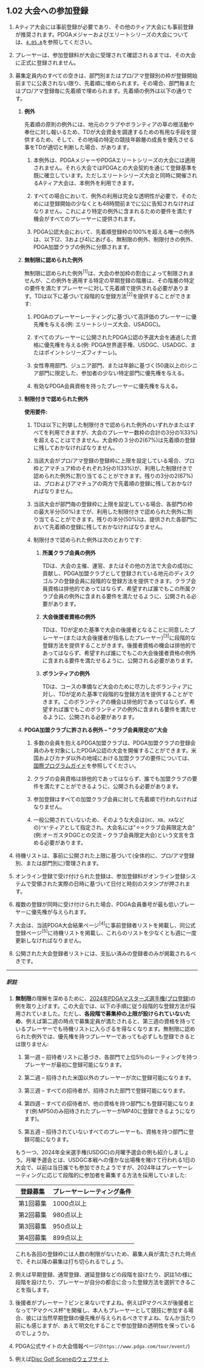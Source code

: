 ## 1.02 大会への参加登録

1. Aティア大会には事前登録が必要であり、その他のティア大会にも事前登録が推奨されます。PDGAメジャーおよびエリートシリーズの大会については、[`4.05.A`]()を参照してください。

1. プレーヤーは、参加登録料が大会に受理されて確認されるまでは、その大会に正式に登録されません。

1. 募集定員内のすべての空きは、部門別またはプロ/アマ登録別の枠が登録開始前までに公表されない限り、先着順に埋められます。その場合、部門毎またはプロ/アマ登録毎に先着順で埋められます。先着順の例外は以下の通りです。

    1. **例外**

        先着順の原則の例外には、地元のクラブやボランティアの草の根活動や奉仕に対し報いるため、TDが大会資金を調達するための有用な手段を提供するため、そして、その地域の特定の競技年齢層の成長を優先させる事をTDが適切と判断した場合、があります。

        1. 本例外は、PDGAメジャーやPDGAエリートシリーズの大会には適用されません。それら大会ではPDGAとの大会契約を通じて登録基準を既に確立しています。ただしエリートシリーズ大会と同時に開催されるAティア大会は、本例外を利用できます。

        1. すべての場合において、例外の利用は完全な透明性が必要で、そのためには登録開始の少なくとも48時間前までに公に告知されなければなりません。これにより特定の例外に含まれるための要件を満たす機会がすべてのプレーヤーに提供されます。

        1. PDGA公認大会において、先着順登録枠の100%を超える唯一の例外は、以下(2、3および4)にあげる、無制限の例外、制限付きの例外、PDGA加盟クラブの例外に分類されます。

    1. **無制限に認められた例外**

        無制限に認められた例外<sup>[1]</sup>は、大会の参加枠の割合によって制限されませんが、この例外を適用する特定の早期登録の階層は、その階層の特定の要件を満たすプレーヤーに対して先着順で提供される必要があります。TDは以下に基づいて段階的な登録方法<sup>[2]</sup>を提供することができます:

        1. PDGAのプレーヤーレーティングに基づいて高評価のプレーヤーに優先権を与える(例: エリートシリーズ大会、USADGC)。

        1. すべてのプレーヤーに公開されたPDGA公認の予選大会を通過した資格に優先権を与える(例: PDGA世界選手権、USDGC、USADGC、またはポイントシリーズフィナーレ)。

        1. 女性専用部門、ジュニア部門、または年齢に基づく(50歳以上の)シニア部門に限定した、参加者の少ない特定部門に優先権を与える。

        1. 有効なPDGA会員資格を持ったプレーヤーに優先権を与える。

    1. **制限付きで認められた例外**

        **使用要件:**

        1. TDは以下に列挙した制限付きで認められた例外のいずれかまたはすべてを利用できますが、大会のプレーヤー数枠の合計の3分の1(33%)を超えることはできません。大会枠の３分の2(67%)は先着順の登録に残しておかなければなりません。

        1. 当該大会がプロ/アマ登録の登録枠に上限を設定している場合、プロ枠とアマチュア枠のそれぞれ3分の1(33%)が、利用した制限付きで認められた例外に割り当てることができます。残りの3分の2(67%)は、プロおよびアマチュアの両方で先着順の登録に残しておかなければなりません。

        1. 当該大会が部門毎の登録枠に上限を設定している場合、各部門の枠の最大半分(50%)までが、利用した制限付きで認められた例外に割り当てることができます。残りの半分(50%)は、提供された各部門において先着順の登録に残しておかなければなりません。

        1. 制限付きで認められた例外は次のとおりです:

            1. **所属クラブ会員の例外**

                TDは、大会の主催、運営、またはその他の方法で大会の成功に貢献し、PDGA加盟クラブとして登録されている地元のディスクゴルフの登録会員に段階的な登録方法を提供できます。クラブ会員資格は排他的であってはならず、希望すれば誰でもこの所属クラブ会員の例外に含まれる要件を満たせるように、公開される必要があります。

            1. **大会後援者資格の例外**
            
                TDは、TDが定めた基準で大会の後援者となることに同意したプレーヤー(または大会後援者が指名したプレーヤー)<sup>[3]</sup>に段階的な登録方法を提供することがきます。後援者資格の機会は排他的であってはならず、希望すれば誰にでもこの大会後援者資格の例外に含まれる要件を満たせるように、公開される必要があります。

            1. **ボランティアの例外**

                TDは、コースの準備など大会のために尽力したボランティアに対し、TDが定めた基準で段階的な登録方法を提供することができます。このボランティアの機会は排他的であってはならず、希望すれば誰でもこのボランティアの例外に含まれる要件を満たせるように、公開される必要があります。

    1. **PDGA加盟クラブに許される例外 – "クラブ会員限定の"大会**

        1. 多数の会員を抱えるPDGA加盟クラブは、PDGA加盟クラブの登録会員のみを対象にしたPDGA公認の大会を開催することができます。米国およびカナダ以外の地域における加盟クラブの要件については、[国際プログラムガイド]()を参照してください。

        1. クラブの会員資格は排他的であってはならず、誰でも加盟クラブの要件を満たすことができるように、公開される必要があります。

        1. 参加登録はすべての加盟クラブ会員に対して先着順で行われなければなりません。

        1. 一般公開されていないため、そのような大会は(`XC`、`XB`、`XA`などの)`"X"`ティアとして指定され、大会名には"⚪︎⚪︎クラブ会員限定大会"(例:オーガスタDGCとの交流 – クラブ会員限定大会)という文言を含める必要があります。


1. 待機リストは、事前に公開された上限に基づいて(全体的に、プロ/アマ登録別、または部門別に)管理されます。

1. オンライン登録で受け付けられた登録は、参加登録料がオンライン登録システムで受領された実際の日時に基づいて日付と時刻のスタンプが押されます。

1. 複数の登録が同時に受け付けられた場合、PDGA会員番号が最も低いプレーヤーに優先権が与えられます。

1. 大会は、当該PDGA大会結果ページ<sup>[4]</sup>に事前登録者リストを掲載し、同公式登録ページ<sup>[5]</sup>に待機リストを掲載し、これらのリストを少なくとも週に一度更新しなければなりません。

1. 公開された大会登録者リストには、支払い済みの登録者のみが掲載されるべきです。

---
##### 訳註

1. **無制限**の理解を深めるために、[2024年PDGAマスターズ選手権(プロ登録)](https://www.pdga.com/tour/event/77133)の例を取り上げます。この大会では、以下の手順に従う段階的な登録方法が採用されていました。ただし、**各段階で募集枠の上限が設けられていないため**、例えば第二週の時点で募集定員が満たされると、第三週の資格を持っているプレーヤーでも待機リストに入らざるを得なくなります。無制限に認められた例外では、優先権を持つプレーヤーであっても必ずしも登録できるとは限りません:

    1. 第一週 – 招待者リストに基づき、各部門で上位5％のレーティングを持つプレーヤーが最初に登録可能になります。

    2. 第二週 – 招待された米国以外のプレーヤーが次に登録可能になります。

    3. 第三週 – すべての招待者が、招待された部門で登録可能になります。

    4. 第四週 – すべての招待者が、他の資格を持つ部門にも登録可能になります(例:MP50のみ招待されたプレーヤーがMP40に登録できるようになります)。

    5. 第五週 – 招待されていないすべてのプレーヤーも、資格を持つ部門に登録可能になります。

    もう一つ、2024年全米選手権(USDGC)の月曜予選会の例も紹介しましょう。月曜予選会とは、USDGC本戦への僅かな出場権を賭けて行われる1日の大会で、以前は当日誰でも参加できたようですが、2024年はプレーヤーレーティングに応じて段階的に参加者を募集する方法を採用していました:

    |登録募集|プレーヤーレーティング条件|
    |-------|------------------|
    |第1回募集|1000点以上|
    |第2回募集|980点以上|
    |第3回募集|950点以上|
    |第4回募集|899点以上|

    これも各回の登録枠には人数の制限がないため、募集人員が満たされた時点で、それ以降の募集は打ち切られるでしょう。

2. 例えば早期登録、通常登録、遅延登録などの段階を設けたり、訳註1の様に段階を設けたり、プレーヤーが自分の都合に合った登録方法を選択できることを指します。

3. 後援者がプレーヤー？ピンと来ないですよね。例えばPマクベスが後援者となって"Pマクベス杯"を開催し、本人もプレーヤーとして競技に参加する場合、彼には当然早期登録の優先権が与えられるべきですよね、なんか当たり前にも感じますが、あえて明文化することで参加登録の透明性を保っているのでしょうか。

4. PDGA公式サイトの大会情報ページ(`https://www.pdga.com/tour/event/`)

5. 例えば[Disc Golf Sceneのウェブサイト](https://www.discgolfscene.com)